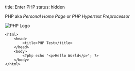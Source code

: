 title: Enter PHP
status: hidden

PHP aka *Personal Home Page* or *PHP Hypertext Preprocessor*

![PHP Logo]({filename}images/Webysther_20160423_-_Elephpant.svg)

```
<html>
    <head>
        <title>PHP Test</title>
    </head>
    <body>
        <?php echo '<p>Hello World</p>'; ?> 
    </body>
</html>
```
